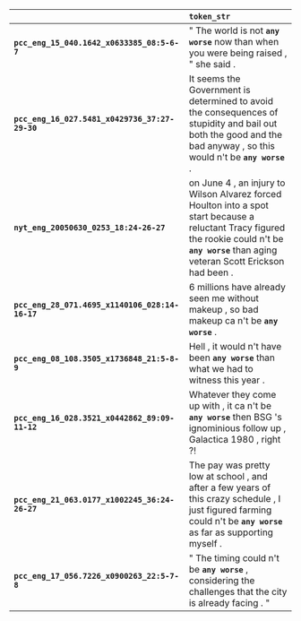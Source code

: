 |                                                 | `token_str`                                                                                                                                                                                       |
|:------------------------------------------------|:--------------------------------------------------------------------------------------------------------------------------------------------------------------------------------------------------|
| **`pcc_eng_15_040.1642_x0633385_08:5-6-7`**     | " The world is not __``any worse``__ now than when you were being raised , " she said .                                                                                                           |
| **`pcc_eng_16_027.5481_x0429736_37:27-29-30`**  | It seems the Government is determined to avoid the consequences of stupidity and bail out both the good and the bad anyway , so this would n't be __``any worse``__ .                             |
| **`nyt_eng_20050630_0253_18:24-26-27`**         | on June 4 , an injury to Wilson Alvarez forced Houlton into a spot start because a reluctant Tracy figured the rookie could n't be __``any worse``__ than aging veteran Scott Erickson had been . |
| **`pcc_eng_28_071.4695_x1140106_028:14-16-17`** | 6 millions have already seen me without makeup , so bad makeup ca n't be __``any worse``__ .                                                                                                      |
| **`pcc_eng_08_108.3505_x1736848_21:5-8-9`**     | Hell , it would n't have been __``any worse``__ than what we had to witness this year .                                                                                                           |
| **`pcc_eng_16_028.3521_x0442862_89:09-11-12`**  | Whatever they come up with , it ca n't be __``any worse``__ then BSG 's ignominious follow up , Galactica 1980 , right ?!                                                                         |
| **`pcc_eng_21_063.0177_x1002245_36:24-26-27`**  | The pay was pretty low at school , and after a few years of this crazy schedule , I just figured farming could n't be __``any worse``__ as far as supporting myself .                             |
| **`pcc_eng_17_056.7226_x0900263_22:5-7-8`**     | " The timing could n't be __``any worse``__ , considering the challenges that the city is already facing . "                                                                                      |